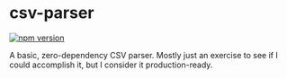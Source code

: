 # csv-parser
[![npm version](http://img.shields.io/npm/v/@shamus03/csv-parser.svg?style=flat&logo=npm)](https://npmjs.org/package/@shamus03/csv-parser "View this project on npm")

A basic, zero-dependency CSV parser. Mostly just an exercise to see if I could accomplish it, but I consider it production-ready.